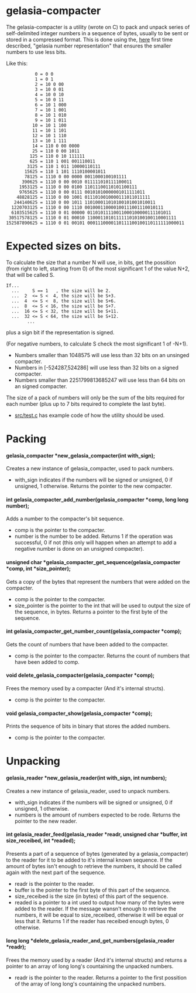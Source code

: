 # gelasia-compacter
The gelasia-compacter is a utility (wrote on C) to pack and unpack series of self-delimited integer numbers in a sequence of bytes, usually to be sent or stored in a compressed format. This is done using the, [here](https://github.com/Autopawn/gelasia-compacter/blob/master/representation/gelasia_representation.pdf) first time described, "gelasia number representation" that ensures the smaller numbers to use less bits.

Like this:

               0 = 0 0 
               1 = 0 1
               2 = 10 0 00
               3 = 10 0 01 
               4 = 10 0 10 
               5 = 10 0 11 
               6 = 10 1 000 
               7 = 10 1 001 
               8 = 10 1 010 
               9 = 10 1 011 
              10 = 10 1 100 
              11 = 10 1 101 
              12 = 10 1 110 
              13 = 10 1 111 
              14 = 110 0 00 0000
              25 = 110 0 00 1011 
             125 = 110 0 10 111111 
             625 = 110 1 001 001110011 
            3125 = 110 1 011 10000110111 
           15625 = 110 1 101 1110100001011 
           78125 = 1110 0 00 0000 0011000100101111 
          390625 = 1110 0 00 0010 011111010111100011 
         1953125 = 1110 0 00 0100 11011100110101100111 
         9765625 = 1110 0 00 0111 00101010000001011111011 
        48828125 = 1110 0 00 1001 0111010010000111011011111 
       244140625 = 1110 0 00 1011 110100011010100101001010011 
      1220703125 = 1110 0 00 1110 001000110000100111001110010111 
      6103515625 = 1110 0 01 00000 01101011110011000100000111101011 
     30517578125 = 1110 0 01 00010 1100011010111111010100100110001111 
    152587890625 = 1110 0 01 00101 0001110000110111100100110111111000011

# Expected sizes on bits.
To calculate the size that a number N will use, in bits, get the possition (from right to left, starting from 0) of the most significant 1 of the value N+2, that will be called S.

    If...
      ...     S == 1   , the size will be 2.
      ...  2  <= S <  4, the size will be S+3.
      ...  4  <= S <  8, the size will be S+6.
      ...  8  <= S < 16, the size will be S+7.
      ...  16 <= S < 32, the size will be S+11.
      ...  32 <= S < 64, the size will be S+12.
            ...
  plus a sign bit if the representation is signed.
  
  (For negative numbers, to calculate S check the most significant 1 of -N+1).

* Numbers smaller than 1048575 will use less than 32 bits on an unsinged compacter.
* Numbers in [-524287,524286] will use less than 32 bits on a signed compacter.
* Numbers smaller than 2251799813685247 will use less than 64 bits on an signed compacter.

The size of a pack of numbers will only be the sum of the bits required for each number (plus up to 7 bits required to complete the last byte).

* [src/test.c](https://github.com/Autopawn/gelasia-compacter/blob/master/src/test.c) has example code of how the utility should be used.

# Packing

#### gelasia_compacter *new_gelasia_compacter(int with_sign);
Creates a new instance of gelasia_compacter, used to pack numbers.
  * with_sign indicates if the numbers will be signed or unsigned, 0 if unsigned, 1 otherwise.
Returns the pointer to the new compacter.

#### int gelasia_compacter_add_number(gelasia_compacter *comp, long long number);
Adds a number to the compacter's bit sequence.
  * comp is the pointer to the compacter.
  * number is the number to be added.
Returns 1 if the operation was successful, 0 if not (this only will happen when an attempt to add a negative number is done on an unsigned compacter).

#### unsigned char *gelasia_compacter_get_sequence(gelasia_compacter *comp, int *size_pointer);
Gets a copy of the bytes that represent the numbers that were added on the compacter.
  * comp is the pointer to the compacter.
  * size_pointer is the pointer to the int that will be used to output the size of the sequence, in bytes.
Returns a pointer to the first byte of the sequence.

#### int gelasia_compacter_get_number_count(gelasia_compacter *comp);
Gets the count of numbers that have been added to the compacter.
  * comp is the pointer to the compacter.
Returns the count of numbers that have been added to comp.

#### void delete_gelasia_compacter(gelasia_compacter *comp);
Frees the memory used by a compacter (And it's internal structs).
  * comp is the pointer to the compacter.

#### void gelasia_compacter_show(gelasia_compacter *comp);
Prints the sequence of bits in binary that stores the added numbers. 
  * comp is the pointer to the compacter.

# Unpacking

#### gelasia_reader *new_gelasia_reader(int with_sign, int numbers);
Creates a new instance of gelasia_reader, used to unpack numbers.
  * with_sign indicates if the numbers will be signed or unsigned, 0 if unsigned, 1 otherwise.
  * numbers is the amount of numbers expected to be rode.
Returns the pointer to the new reader.

#### int gelasia_reader_feed(gelasia_reader *readr, unsigned char *buffer, int size_receibed, int *readed);
Presents a part of a sequence of bytes (generated by a gelasia_compacter) to the reader for it to be added to it's internal known sequence. If the amount of bytes isn't enough to retrieve the numbers, it should be called again with the next part of the sequence.
  * readr is the pointer to the reader.
  * buffer is the pointer to the first byte of this part of the sequence.
  * size_receibed is the size (in bytes) of this part of the sequence.
  * readed is a pointer to a int used to output how many of the bytes were added to the reader. If the message wansn't enough to retrieve the numbers, it will be equal to size_receibed, otherwise it will be equal or less that it.
Returns 1 if the reader has receibed enough bytes, 0 otherwise.

#### long long *delete_gelasia_reader_and_get_numbers(gelasia_reader *readr);
Frees the memory used by a reader (And it's internal structs) and returns a pointer to an array of long long's countaining the unpacked numbers.
  * readr is the pointer to the reader.
Returns a pointer to the first possition of the array of long long's countaining the unpacked numbers.
